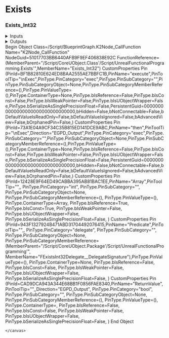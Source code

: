 # Exists


### Exists_Int32


<div markdown="1">
<details markdown="1">
<summary>Inputs</summary>

- **Array** : Array int
- **Predicate** : object
    - FExistsInt32Delegate: `int32 => bool`

</details>


</div>


<div markdown="1">
<details markdown="1">
<summary>Outputs</summary>

- `bool`

</details>


</div>

<div class="blueprint">
    <canvas class="klee" "data-klee-paste"="false">
        Begin Object Class=/Script/BlueprintGraph.K2Node_CallFunction Name=&quot;K2Node_CallFunction&quot; 
 NodeGuid=51017703BB6440AFB9F9EF406838E92C
 FunctionReference=(MemberParent=&quot;/Script/CoreUObject.Class&#x27;/Script/UnrealFunctionalProgramming.Exists&#x27;&quot;,MemberName=&quot;Exists_Int32&quot;)
 CustomProperties Pin (PinId=BF1B82810E624ED8BAA2555AE7BBFC1B,PinName=&quot;execute&quot;,PinToolTip=&quot;\nExec&quot;,PinType.PinCategory=&quot;exec&quot;,PinType.PinSubCategory=&quot;&quot;,PinType.PinSubCategoryObject=None,PinType.PinSubCategoryMemberReference=(),PinType.PinValueType=(),PinType.ContainerType=None,PinType.bIsReference=False,PinType.bIsConst=False,PinType.bIsWeakPointer=False,PinType.bIsUObjectWrapper=False,PinType.bSerializeAsSinglePrecisionFloat=False,PersistentGuid=00000000000000000000000000000000,bHidden=False,bNotConnectable=False,bDefaultValueIsReadOnly=False,bDefaultValueIsIgnored=False,bAdvancedView=False,bOrphanedPin=False,)
 CustomProperties Pin (PinId=73A1E04A9CF34C35B815ED141DCE9ABC,PinName=&quot;then&quot;,PinToolTip=&quot;\nExec&quot;,Direction=&quot;EGPD_Output&quot;,PinType.PinCategory=&quot;exec&quot;,PinType.PinSubCategory=&quot;&quot;,PinType.PinSubCategoryObject=None,PinType.PinSubCategoryMemberReference=(),PinType.PinValueType=(),PinType.ContainerType=None,PinType.bIsReference=False,PinType.bIsConst=False,PinType.bIsWeakPointer=False,PinType.bIsUObjectWrapper=False,PinType.bSerializeAsSinglePrecisionFloat=False,PersistentGuid=00000000000000000000000000000000,bHidden=False,bNotConnectable=False,bDefaultValueIsReadOnly=False,bDefaultValueIsIgnored=False,bAdvancedView=False,bOrphanedPin=False,)
 CustomProperties Pin (PinId=12428E9F64ED49CABBA395AB81BAC1EE,PinName=&quot;Array&quot;,PinToolTip=&quot;&quot;,, PinType.PinCategory=&quot;int&quot;, PinType.PinSubCategory=&quot;&quot;, PinType.PinSubCategoryObject=None, PinType.PinSubCategoryMemberReference=(), PinType.PinValueType=(), PinType.ContainerType=Array, PinType.bIsReference=True, PinType.bIsConst=True, PinType.bIsWeakPointer=False, PinType.bIsUObjectWrapper=False, PinType.bSerializeAsSinglePrecisionFloat=False, )
CustomProperties Pin (PinId=943F1327924B471ABD31704492076415,PinName=&quot;Predicate&quot;,PinToolTip=&quot;&quot;,, PinType.PinCategory=&quot;delegate&quot;, PinType.PinSubCategory=&quot;&quot;, PinType.PinSubCategoryObject=None, PinType.PinSubCategoryMemberReference=(MemberParent=&quot;/Script/CoreUObject.Package&#x27;/Script/UnrealFunctionalProgramming&#x27;&quot;, MemberName=&quot;FExistsInt32Delegate__DelegateSignature&quot;),PinType.PinValueType=(), PinType.ContainerType=None, PinType.bIsReference=False, PinType.bIsConst=False, PinType.bIsWeakPointer=False, PinType.bIsUObjectWrapper=False, PinType.bSerializeAsSinglePrecisionFloat=False, )
 CustomProperties Pin (PinId=CAD9DCA943A344E68BB1F0856FAE8340,PinName=&quot;ReturnValue&quot;,PinToolTip=&quot;&quot;,,Direction=&quot;EGPD_Output&quot;, PinType.PinCategory=&quot;bool&quot;, PinType.PinSubCategory=&quot;&quot;, PinType.PinSubCategoryObject=None, PinType.PinSubCategoryMemberReference=(), PinType.PinValueType=(), PinType.ContainerType=, PinType.bIsReference=False, PinType.bIsConst=False, PinType.bIsWeakPointer=False, PinType.bIsUObjectWrapper=False, PinType.bSerializeAsSinglePrecisionFloat=False, )
 End Object
 
    </canvas>
</div>
    